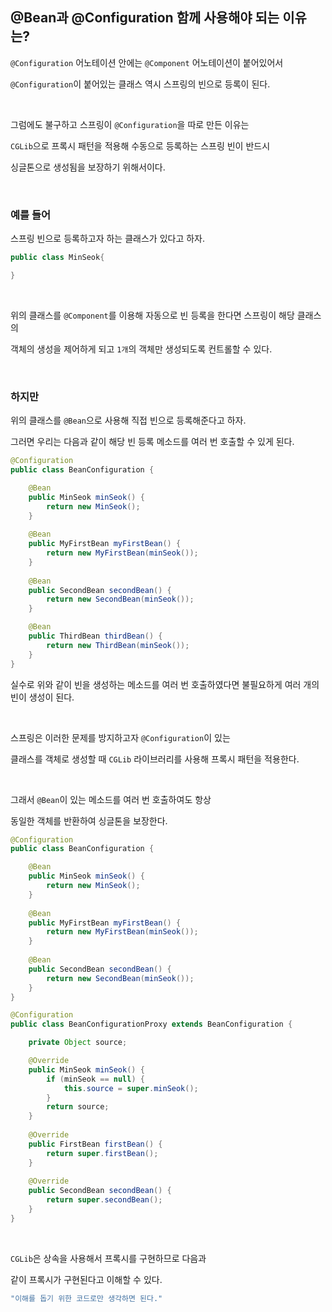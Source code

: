 ## @Bean과 @Configuration 함께 사용해야 되는 이유는?



`@Configuration` 어노테이션 안에는 `@Component` 어노테이션이 붙어있어서 

`@Configuration`이 붙어있는 클래스 역시 스프링의 빈으로 등록이 된다. 

<br/>

그럼에도 불구하고 스프링이 `@Configuration`을 따로 만든 이유는 

`CGLib`으로 프록시 패턴을 적용해 수동으로 등록하는 스프링 빈이 반드시 

싱글톤으로 생성됨을 보장하기 위해서이다.

<br/>

### 예를 들어

스프링 빈으로 등록하고자 하는 클래스가 있다고 하자.

```java
public class MinSeok{

}
```

<br/>

위의 클래스를 `@Component`를 이용해 자동으로 빈 등록을 한다면 
스프링이 해당 클래스의 

객체의 생성을 제어하게 되고 
`1개`의 객체만 생성되도록 컨트롤할 수 있다. 

<br/>

### 하지만

위의 클래스를 `@Bean`으로 사용해 직접 빈으로 등록해준다고 하자. 

그러면 우리는 다음과 같이 해당 빈 등록 메소드를 여러 번 호출할 수 있게 된다.

```java
@Configuration
public class BeanConfiguration { 

    @Bean 
    public MinSeok minSeok() {
        return new MinSeok(); 
    } 
    
    @Bean 
    public MyFirstBean myFirstBean() { 
        return new MyFirstBean(minSeok()); 
    } 
    
    @Bean 
    public SecondBean secondBean() { 
        return new SecondBean(minSeok()); 
    } 

    @Bean 
    public ThirdBean thirdBean() { 
        return new ThirdBean(minSeok()); 
    } 
}
```

실수로 위와 같이 빈을 생성하는 메소드를 여러 번 호출하였다면 불필요하게 여러 개의 빈이 생성이 된다. 

<br/>

스프링은 이러한 문제를 방지하고자 `@Configuration`이 있는 

클래스를 객체로 생성할 때 `CGLib` 라이브러리를 사용해 프록시 패턴을 적용한다. 

<br/>

그래서 `@Bean`이 있는 메소드를 여러 번 호출하여도 항상 

동일한 객체를 반환하여 싱글톤을 보장한다.

```java
@Configuration
public class BeanConfiguration { 

    @Bean 
    public MinSeok minSeok() {
        return new MinSeok(); 
    } 
    
    @Bean 
    public MyFirstBean myFirstBean() { 
        return new MyFirstBean(minSeok()); 
    } 
    
    @Bean 
    public SecondBean secondBean() { 
        return new SecondBean(minSeok()); 
    } 
}

@Configuration
public class BeanConfigurationProxy extends BeanConfiguration { 

    private Object source;

    @Override
    public MinSeok minSeok() {
        if (minSeok == null) {
            this.source = super.minSeok();
        }
        return source; 
    }
    
    @Override
    public FirstBean firstBean() { 
        return super.firstBean();
    } 
    
    @Override
    public SecondBean secondBean() { 
        return super.secondBean();
    } 
}
```

<br/>

`CGLib`은 상속을 사용해서 프록시를 구현하므로 다음과 

같이 프록시가 구현된다고 이해할 수 있다. 

```java
"이해를 돕기 위한 코드로만 생각하면 된다."
```